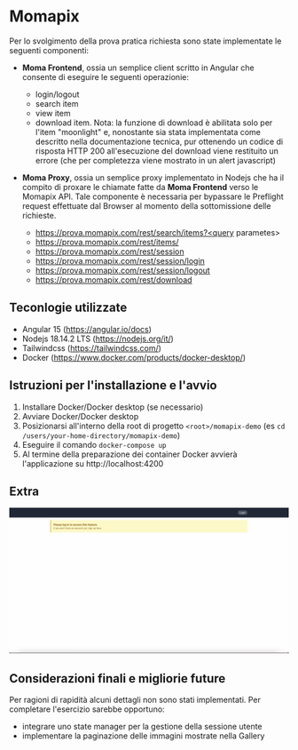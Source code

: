# Momapix

Per lo svolgimento della prova pratica richiesta sono state implementate le seguenti componenti:

- **Moma Frontend**, ossia un semplice client scritto in Angular che consente di eseguire le seguenti operazionie:

  - login/logout
  - search item
  - view item
  - download item. Nota: la funzione di download è abilitata solo per l'item "moonlight" e, nonostante sia stata implementata come descritto nella documentazione tecnica, pur ottenendo un codice di risposta HTTP 200 all'esecuzione del download viene restituito un errore (che per completezza viene mostrato in un alert javascript)

- **Moma Proxy**, ossia un semplice proxy implementato in Nodejs che ha il compito di proxare le chiamate fatte da **Moma Frontend** verso le  Momapix API. Tale componente è necessaria per bypassare le Preflight request effettuate dal Browser al momento della sottomissione delle richieste.
  - https://prova.momapix.com/rest/search/items?<query parametes>
  - https://prova.momapix.com/rest/items/
  - https://prova.momapix.com/rest/session
  - https://prova.momapix.com/rest/session/login
  - https://prova.momapix.com/rest/session/logout
  - https://prova.momapix.com/rest/download

## Teconlogie utilizzate

- Angular 15 (https://angular.io/docs)
- Nodejs 18.14.2 LTS (https://nodejs.org/it/)
- Tailwindcss (https://tailwindcss.com/)
- Docker (https://www.docker.com/products/docker-desktop/)

## Istruzioni per l'installazione e l'avvio

1. Installare Docker/Docker desktop (se necessario)
2. Avviare Docker/Docker desktop
3. Posizionarsi all'interno della root di progetto `<root>/momapix-demo` (es `cd /users/your-home-directory/momapix-demo`)
4. Eseguire il comando `docker-compose up`
5. Al termine della preparazione dei container Docker avvierà l'applicazione su http://localhost:4200

## Extra
[![Demo](assets/momapix_video.png)](assets/momapix_video.mov)

## Considerazioni finali e migliorie future
Per ragioni di rapidità alcuni dettagli non sono stati implementati. Per completare l'esercizio sarebbe opportuno:
- integrare uno state manager per la gestione della sessione utente
- implementare la paginazione delle immagini mostrate nella Gallery
